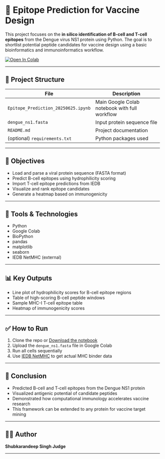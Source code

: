 # 🧬 Epitope Prediction for Vaccine Design

This project focuses on the **in silico identification of B-cell and T-cell epitopes** from the Dengue virus NS1 protein using Python. The goal is to shortlist potential peptide candidates for vaccine design using a basic bioinformatics and immunoinformatics workflow.

[![Open In Colab](https://colab.research.google.com/assets/colab-badge.svg)](https://colab.research.google.com/github/YOUR_USERNAME/epitope-prediction/blob/main/Epitope_Prediction_20250625.ipynb)

---

## 📂 Project Structure

| File                             | Description |
|----------------------------------|-------------|
| `Epitope_Prediction_20250625.ipynb` | Main Google Colab notebook with full workflow |
| `dengue_ns1.fasta`               | Input protein sequence file |
| `README.md`                      | Project documentation |
| (optional) `requirements.txt`   | Python packages used |

---

## 🧠 Objectives

- Load and parse a viral protein sequence (FASTA format)
- Predict B-cell epitopes using hydrophilicity scoring
- Import T-cell epitope predictions from IEDB
- Visualize and rank epitope candidates
- Generate a heatmap based on immunogenicity

---

## 🧰 Tools & Technologies

- Python
- Google Colab
- BioPython
- pandas
- matplotlib
- seaborn
- IEDB NetMHC (external)

---

## 📊 Key Outputs

- Line plot of hydrophilicity scores for B-cell epitope regions
- Table of high-scoring B-cell peptide windows
- Sample MHC-I T-cell epitope table
- Heatmap of immunogenicity scores

---

## ✅ How to Run

1. Clone the repo or [Download the notebook](https://github.com/YOUR_USERNAME/epitope-prediction/blob/main/Epitope_Prediction_20250625.ipynb)
2. Upload the `dengue_ns1.fasta` file in Google Colab
3. Run all cells sequentially
4. Use [IEDB NetMHC](http://tools.iedb.org/mhci/) to get actual MHC binder data

---

## 📌 Conclusion

- Predicted B-cell and T-cell epitopes from the Dengue NS1 protein
- Visualized antigenic potential of candidate peptides
- Demonstrated how computational immunology accelerates vaccine research
- This framework can be extended to any protein for vaccine target mining

---

## 👨‍🔬 Author

**Shubkarandeep Singh Judge**  

---

